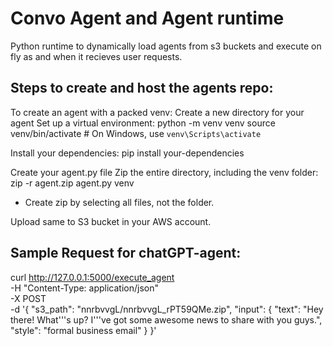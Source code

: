 
# Convo Agent and Agent runtime
Python runtime to dynamically load agents from s3 buckets and execute 
on fly as and when it recieves user requests. 

## Steps to create and host the agents repo:

To create an agent with a packed venv:
Create a new directory for your agent
Set up a virtual environment:
python -m venv venv
source venv/bin/activate  # On Windows, use `venv\Scripts\activate`

Install your dependencies:
pip install your-dependencies

Create your agent.py file
Zip the entire directory, including the venv folder:
zip -r agent.zip agent.py venv
- Create zip by selecting all files, not the folder.

Upload same to S3 bucket in your AWS account.


## Sample Request for chatGPT-agent:
curl http://127.0.0.1:5000/execute_agent \
-H "Content-Type: application/json" \
-X POST \
-d '{
"s3_path": "nnrbvvgL/nnrbvvgL_rPT59QMe.zip",
"input": {
"text": "Hey there! What'\''s up? I'\''ve got some awesome news to share with you guys.",
"style": "formal business email"
}
}'